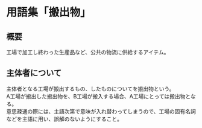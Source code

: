 # 用語集「搬出物」

## 概要
工場で加工し終わった生産品など、公共の物流に供給するアイテム。

## 主体者について
主体者となる工場が搬出するもの、したものについてを搬出物という。  
A工場が搬出した搬出物を、B工場が搬入する場合、A工場にとっては搬出物となる。  
意思疎通の際には、主語次第で意味が入れ替わってしまうので、工場の固有名詞などを主語に用い、誤解のないようにすること。

